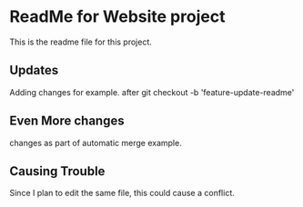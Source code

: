 # ReadMe for Website project
This is the readme file for this project.

## Updates
Adding changes for example. after
git checkout -b 'feature-update-readme'

## Even More changes

changes as part of automatic merge example.

## Causing Trouble
Since I plan to edit the same file, this could cause a conflict.
